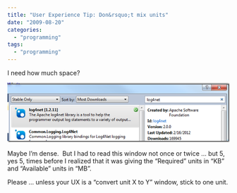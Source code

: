 ```yaml
---
title: "User Experience Tip: Don&rsquo;t mix units"
date: "2009-08-20"
categories: 
  - "programming"
tags: 
  - "programming"
---
```


I need how much space?

![image](/images/archive/image_thumb.png "image")

Maybe I’m dense.  But I had to read this window not once or twice … but 5, yes 5, times before I realized that it was giving the “Required” units in “KB” and “Available” units in “MB”.

Please … unless your UX is a “convert unit X to Y” window, stick to one unit.
